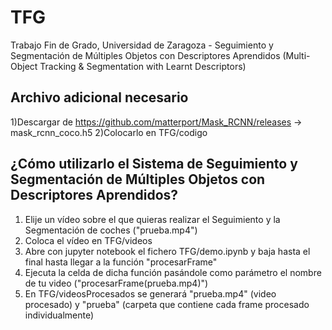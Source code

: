 # TFG
Trabajo Fin de Grado, Universidad de Zaragoza - Seguimiento y Segmentación de Múltiples Objetos con Descriptores Aprendidos (Multi-Object Tracking &amp; Segmentation with Learnt Descriptors)

Archivo adicional necesario
---------------------------
1)Descargar de https://github.com/matterport/Mask_RCNN/releases -> mask_rcnn_coco.h5
2)Colocarlo en TFG/codigo

¿Cómo utilizarlo el Sistema de Seguimiento y Segmentación de Múltiples Objetos con Descriptores Aprendidos?
-----------------------------------------------------------------------------------------------------------
1) Elije un vídeo sobre el que quieras realizar el Seguimiento y la Segmentación de coches ("prueba.mp4")
2) Coloca el vídeo en TFG/videos
2) Abre con jupyter notebook el fichero TFG/demo.ipynb y baja hasta el final hasta llegar a la función "procesarFrame"
4) Ejecuta la celda de dicha función pasándole como parámetro el nombre de tu video ("procesarFrame(prueba.mp4)")
5) En TFG/videosProcesados se generará "prueba.mp4" (video procesado) y "prueba" (carpeta que contiene cada frame procesado individualmente)
